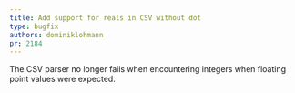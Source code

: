 ```yaml
---
title: Add support for reals in CSV without dot
type: bugfix
authors: dominiklohmann
pr: 2184
---
```


The CSV parser no longer fails when encountering integers when floating point
values were expected.
